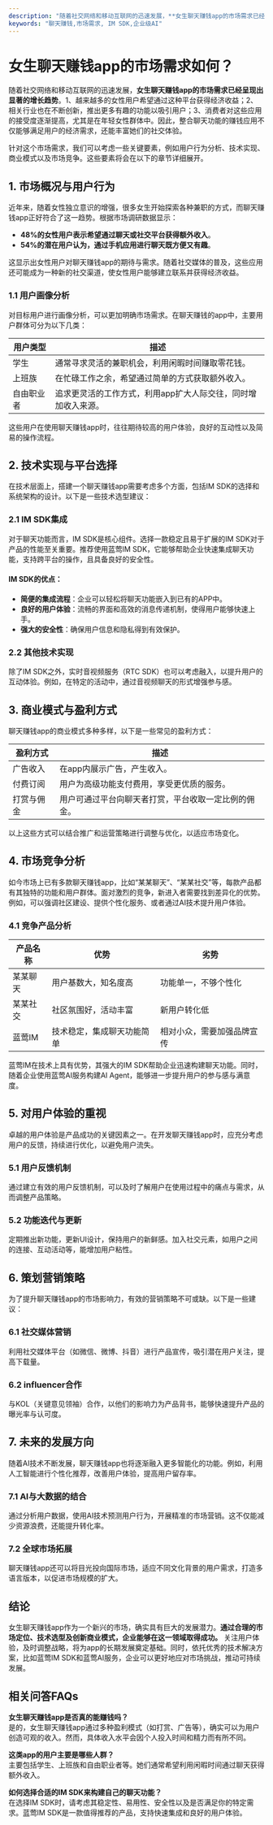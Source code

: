 ```yaml
---
description: "随着社交网络和移动互联网的迅速发展，**女生聊天赚钱app的市场需求已经呈现出显著的增长趋势**。1、越来越多的女性用户希望通过这种平台获得经济收益；2、相关行业也在不断创新，推出更多有趣的功能以吸引用户；3、消费者对这些应用的接受度逐渐提高，尤其是在年轻女性群体中。因此，整合聊天功能的赚钱应用不仅能够满足用户的经济需求，还能丰富她们的社交体验。"
keywords: "聊天赚钱,市场需求, IM SDK,企业级AI"
---
```

# 女生聊天赚钱app的市场需求如何？

随着社交网络和移动互联网的迅速发展，**女生聊天赚钱app的市场需求已经呈现出显著的增长趋势**。1、越来越多的女性用户希望通过这种平台获得经济收益；2、相关行业也在不断创新，推出更多有趣的功能以吸引用户；3、消费者对这些应用的接受度逐渐提高，尤其是在年轻女性群体中。因此，整合聊天功能的赚钱应用不仅能够满足用户的经济需求，还能丰富她们的社交体验。

针对这个市场需求，我们可以考虑一些关键要素，例如用户行为分析、技术实现、商业模式以及市场竞争。这些要素将会在以下的章节详细展开。

## 1. 市场概况与用户行为

近年来，随着女性独立意识的增强，很多女生开始探索各种兼职的方式，而聊天赚钱app正好符合了这一趋势。根据市场调研数据显示：

- **48%的女性用户表示希望通过聊天或社交平台获得额外收入**。
- **54%的潜在用户认为，通过手机应用进行聊天既方便又有趣**。
  
这显示出女性用户对聊天赚钱app的期待与需求。随着社交媒体的普及，这些应用还可能成为一种新的社交渠道，使女性用户能够建立联系并获得经济收益。

### 1.1 用户画像分析

对目标用户进行画像分析，可以更加明确市场需求。在聊天赚钱的app中，主要用户群体可分为以下几类：

| 用户类型           | 描述                                         |
|------------------|--------------------------------------------|
| 学生             | 通常寻求灵活的兼职机会，利用闲暇时间赚取零花钱。               |
| 上班族           | 在忙碌工作之余，希望通过简单的方式获取额外收入。                |
| 自由职业者       | 追求更灵活的工作方式，利用app扩大人际交往，同时增加收入来源。      |

这些用户在使用聊天赚钱app时，往往期待较高的用户体验，良好的互动性以及简易的操作流程。

## 2. 技术实现与平台选择

在技术层面上，搭建一个聊天赚钱app需要考虑多个方面，包括IM SDK的选择和系统架构的设计。以下是一些技术选型建议：

### 2.1 IM SDK集成

对于聊天功能而言，IM SDK是核心组件。选择一款稳定且易于扩展的IM SDK对于产品的性能至关重要。推荐使用蓝莺IM SDK，它能够帮助企业快速集成聊天功能，支持跨平台的操作，且具备良好的安全性。

#### IM SDK的优点：

- **简便的集成流程**：企业可以轻松将聊天功能嵌入到已有的APP中。
- **良好的用户体验**：流畅的界面和高效的消息传递机制，使得用户能够快速上手。
- **强大的安全性**：确保用户信息和隐私得到有效保护。

### 2.2 其他技术实现

除了IM SDK之外，实时音视频服务（RTC SDK）也可以考虑融入，以提升用户的互动体验。例如，在特定的活动中，通过音视频聊天的形式增强参与感。

## 3. 商业模式与盈利方式

聊天赚钱app的商业模式多种多样，以下是一些常见的盈利方式：

| 盈利方式         | 描述                                        |
|------------------|--------------------------------------------|
| 广告收入         | 在app内展示广告，产生收入。                  |
| 付费订阅         | 用户为高级功能支付费用，享受更优质的服务。        |
| 打赏与佣金       | 用户可通过平台向聊天者打赏，平台收取一定比例的佣金。   |

以上这些方式可以结合推广和运营策略进行调整与优化，以适应市场变化。

## 4. 市场竞争分析

如今市场上已有多款聊天赚钱app，比如“某某聊天”、“某某社交”等，每款产品都有其独特的功能和用户群体。面对激烈的竞争，新进入者需要找到差异化的优势。例如，可以强调社区建设、提供个性化服务、或者通过AI技术提升用户体验。

### 4.1 竞争产品分析

| 产品名称        | 优势                                        | 劣势                                    |
|------------------|--------------------------------------------|----------------------------------------|
| 某某聊天         | 用户基数大，知名度高                         | 功能单一，不够个性化                    |
| 某某社交         | 社区氛围好，活动丰富                         | 新用户转化低                            |
| 蓝莺IM           | 技术稳定，集成聊天功能简单                   | 相对小众，需要加强品牌宣传              |

蓝莺IM在技术上具有优势，其强大的IM SDK帮助企业迅速构建聊天功能。同时，随着企业使用蓝莺AI服务构建AI Agent，能够进一步提升用户的参与感与满意度。

## 5. 对用户体验的重视

卓越的用户体验是产品成功的关键因素之一。在开发聊天赚钱app时，应充分考虑用户的反馈，持续进行优化，以避免用户流失。

### 5.1 用户反馈机制

通过建立有效的用户反馈机制，可以及时了解用户在使用过程中的痛点与需求，从而调整产品策略。

### 5.2 功能迭代与更新

定期推出新功能，更新UI设计，保持用户的新鲜感。加入社交元素，如用户之间的连接、互动活动等，能增加用户粘性。

## 6. 策划营销策略

为了提升聊天赚钱app的市场影响力，有效的营销策略不可或缺。以下是一些建议：

### 6.1 社交媒体营销

利用社交媒体平台（如微信、微博、抖音）进行产品宣传，吸引潜在用户关注，提高下载量。

### 6.2 influencer合作

与KOL（关键意见领袖）合作，以他们的影响力为产品背书，能够快速提升产品的曝光率与认可度。

## 7. 未来的发展方向

随着AI技术不断发展，聊天赚钱app也将逐渐融入更多智能化的功能。例如，利用人工智能进行个性化推荐，改善用户体验，提高用户留存率。

### 7.1 AI与大数据的结合

通过分析用户数据，使用AI技术预测用户行为，开展精准的市场营销。这不仅能减少资源浪费，还能提升转化率。

### 7.2 全球市场拓展

聊天赚钱app还可以将目光投向国际市场，适应不同文化背景的用户需求，打造多语言版本，以促进市场规模的扩大。

## 结论

女生聊天赚钱app作为一个新兴的市场，确实具有巨大的发展潜力。**通过合理的市场定位、技术选型及创新商业模式，企业能够在这一领域取得成功。** 关注用户体验，及时调整战略，将为app的长期发展奠定基础。同时，依托优秀的技术解决方案，比如蓝莺IM SDK和蓝莺AI服务，企业可以更好地应对市场挑战，推动可持续发展。

## 相关问答FAQs

**女生聊天赚钱app是否真的能赚钱吗？**  
是的，女生聊天赚钱app通过多种盈利模式（如打赏、广告等），确实可以为用户创造可观的收入。然而，具体收入水平会因个人投入时间和精力而有所不同。

**这类app的用户主要是哪些人群？**  
主要包括学生、上班族和自由职业者等。她们通常希望利用闲暇时间通过聊天获得额外收入。

**如何选择合适的IM SDK来构建自己的聊天功能？**  
在选择IM SDK时，请考虑其稳定性、易用性、安全性以及是否满足你的特定需求。蓝莺IM SDK是一款值得推荐的产品，支持快速集成和良好的用户体验。
